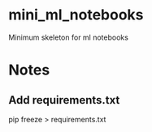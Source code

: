 # mini_ml_notebooks
Minimum skeleton for ml notebooks

# Notes
## Add requirements.txt
pip freeze > requirements.txt
